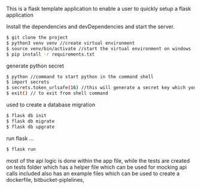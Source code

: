 This is a flask template application to enable a user to quickly setup a flask application

Install the dependencies and devDependencies and start the server.

```sh
$ git clone the project
$ python3 venv venv //create virtual environment
$ source venv/bin/activate //start the virtual environment on windows ./venv/bin/activate.bat
$ pip install -r requirements.txt
```
generate python secret
```sh
$ python //command to start python in the command shell
$ import secrets
$ secrets.token_urlsafe(16) //this will generate a secret key which you can copy and past in .env file
$ exit() // to exit from shell command
```

used to create a database migration

```sh
$ flask db init
$ flask db migrate
$ flask db upgrate
```

run flask ...

```sh
$ flask run
```

most of the api logic is done within the app file, while the tests are created on tests folder which has a helper file which can be used
for mocking api calls
included also has an example files which can be used to create a dockerfile, bitbucket-piplelines,
